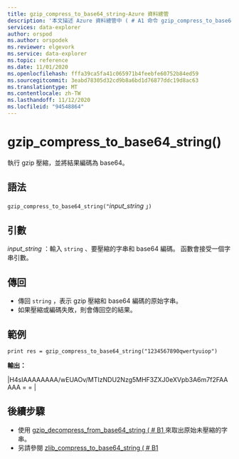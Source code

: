 ```yaml
---
title: gzip_compress_to_base64_string-Azure 資料總管
description: '本文描述 Azure 資料總管中 ( # A1 命令 gzip_compress_to_base64_string。'
services: data-explorer
author: orspod
ms.author: orspodek
ms.reviewer: elgevork
ms.service: data-explorer
ms.topic: reference
ms.date: 11/01/2020
ms.openlocfilehash: fffa39ca5fa41c065971b4feebfe60752b84ed59
ms.sourcegitcommit: 3eabd78305d32cd9b8a6bd1d76877ddc19d8ac63
ms.translationtype: MT
ms.contentlocale: zh-TW
ms.lasthandoff: 11/12/2020
ms.locfileid: "94548864"
---
```

# <a name="gzip_compress_to_base64_string"></a>gzip_compress_to_base64_string()

執行 gzip 壓縮，並將結果編碼為 base64。


## <a name="syntax"></a>語法

`gzip_compress_to_base64_string("`*input_string* 」`)`

## <a name="arguments"></a>引數

*input_string* ：輸入 `string` 、要壓縮的字串和 base64 編碼。 函數會接受一個字串引數。

## <a name="returns"></a>傳回

* 傳回 `string` ，表示 gzip 壓縮和 base64 編碼的原始字串。 
* 如果壓縮或編碼失敗，則會傳回空的結果。

## <a name="example"></a>範例
```kusto
print res = gzip_compress_to_base64_string("1234567890qwertyuiop")
```

**輸出：** 

|H4sIAAAAAAAA/wEUAOv/MTIzNDU2Nzg5MHF3ZXJ0eXVpb3A6m7f2FAAAAA = = |

## <a name="next-steps"></a>後續步驟

* 使用 [gzip_decompress_from_base64_string ( # B1 ](gzip-base64-decompress.md) 來取出原始未壓縮的字串。
* 另請參閱 [zlib_compress_to_base64_string ( # B1 ](zlib-base64-compress.md)

